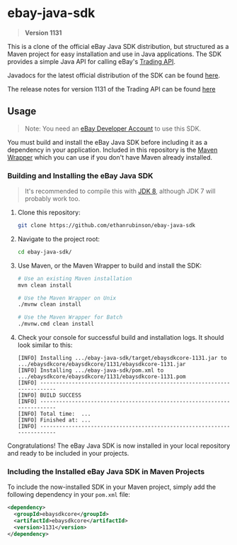 # ebay-java-sdk
>**Version 1131**

This is a clone of the official eBay Java SDK distribution, but structured as a Maven project for easy installation and use in Java applications. The SDK provides a simple Java API for calling eBay's [Trading API](https://developer.ebay.com/Devzone/XML/docs/Reference/ebay/index.html).

Javadocs for the latest official distribution of the SDK can be found [here](https://developer.ebay.com/DevZone/Javasdk-jaxb/docs/LibRef/index.html).

The release notes for version 1131 of the Trading API can be found [here](https://developer.ebay.com/DevZone/XML/docs/ReleaseNotes.html#1131)

## Usage
>Note: You need an [eBay Developer Account](https://developer.ebay.com/) to use this SDK.

You must build and install the eBay Java SDK before including it as a dependency in your application. Included in this repository is the [Maven Wrapper](https://github.com/takari/maven-wrapper) which you can use if you don't have Maven already installed.

### Building and Installing the eBay Java SDK

> It's recommended to compile this with [JDK 8](https://www.oracle.com/java/technologies/javase-jdk8-downloads.html), although JDK 7 will probably work too.

1. Clone this repository:
    ```bash
    git clone https://github.com/ethanrubinson/ebay-java-sdk
    ```

2. Navigate to the project root:
    ```bash
    cd ebay-java-sdk/
    ```

3. Use Maven, or the Maven Wrapper to build and install the SDK:
    ```bash
    # Use an existing Maven installation
    mvn clean install
    
    # Use the Maven Wrapper on Unix
    ./mvnw clean install
    
    # Use the Maven Wrapper for Batch
    ./mvnw.cmd clean install
    ```

4. Check your console for successful build and installation logs. It should look similar to this:
    ```
    [INFO] Installing .../ebay-java-sdk/target/ebaysdkcore-1131.jar to .../ebaysdkcore/ebaysdkcore/1131/ebaysdkcore-1131.jar
    [INFO] Installing .../ebay-java-sdk/pom.xml to .../ebaysdkcore/ebaysdkcore/1131/ebaysdkcore-1131.pom
    [INFO] ------------------------------------------------------------------------
    [INFO] BUILD SUCCESS
    [INFO] ------------------------------------------------------------------------
    [INFO] Total time:  ...
    [INFO] Finished at: ...
    [INFO] ------------------------------------------------------------------------
    ```

Congratulations! The eBay Java SDK is now installed in your local repository and ready to be included in your projects.

### Including the Installed eBay Java SDK in Maven Projects

To include the now-installed SDK in your Maven project, simply add the following dependency in your `pom.xml` file:

```xml
<dependency>
  <groupId>ebaysdkcore</groupId>
  <artifactId>ebaysdkcore</artifactId>
  <version>1131</version>
</dependency>
```
